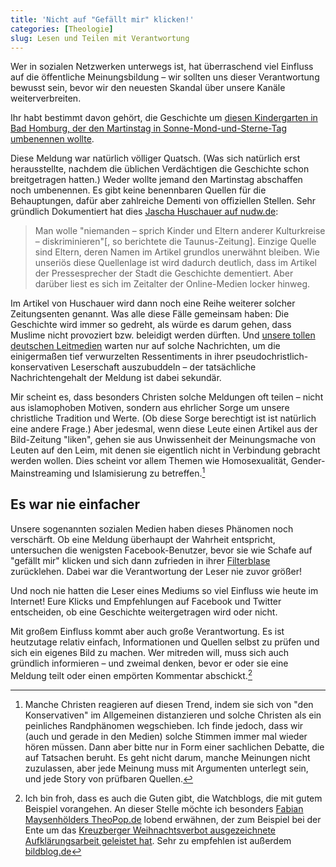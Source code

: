 ```yaml
---
title: 'Nicht auf "Gefällt mir" klicken!'
categories: [Theologie]
slug: Lesen und Teilen mit Verantwortung
---
```


Wer in sozialen Netzwerken unterwegs ist, hat überraschend viel Einfluss auf die öffentliche Meinungsbildung – wir sollten uns dieser Verantwortung bewusst sein, bevor wir den neuesten Skandal über unsere Kanäle weiterverbreiten.

Ihr habt bestimmt davon gehört, die Geschichte um [diesen Kindergarten in Bad Homburg, der den Martinstag in Sonne-Mond-und-Sterne-Tag umbenennen wollte](http://www.taunus-zeitung.de/lokales/hochtaunus/Mond-und-Sterne-statt-St-Martin;art690,669510).

Diese Meldung war natürlich völliger Quatsch. (Was sich natürlich erst herausstellte, nachdem die üblichen Verdächtigen die Geschichte schon breitgetragen hatten.) Weder wollte jemand den Martinstag abschaffen noch umbenennen. Es gibt keine benennbaren Quellen für die Behauptungen, dafür aber zahlreiche Dementi von offiziellen Stellen. Sehr gründlich Dokumentiert hat dies [Jascha Huschauer auf nudw.de](http://nudw.de/2013/11/st-martin-angeblich-umbenannt/): 

> Man wolle "niemanden – sprich Kinder und Eltern anderer Kulturkreise – diskriminieren"[, so berichtete die Taunus-Zeitung]. Einzige Quelle sind Eltern, deren Namen im Artikel grundlos unerwähnt bleiben. Wie unseriös diese Quellenlage ist wird dadurch deutlich, dass im Artikel der Pressesprecher der Stadt die Geschichte dementiert. Aber darüber liest es sich im Zeitalter der Online-Medien locker hinweg.

Im Artikel von Huschauer wird dann noch eine Reihe weiterer solcher Zeitungsenten genannt. Was alle diese Fälle gemeinsam haben: Die Geschichte wird immer so gedreht, als würde es darum gehen, dass Muslime nicht provoziert bzw. beleidigt werden dürften. Und [unsere tollen deutschen Leitmedien](http://www.bild.de/news/inland/kindergaerten/kita-schafft-st-martin-ab-33267130.bild.html) warten nur auf solche Nachrichten, um die einigermaßen tief verwurzelten Ressentiments in ihrer pseudochristlich-konservativen Leserschaft auszubuddeln – der tatsächliche Nachrichtengehalt der Meldung ist dabei sekundär.

Mir scheint es, dass besonders Christen solche Meldungen oft teilen – nicht aus islamophoben Motiven, sondern aus ehrlicher Sorge um unsere christliche Tradition und Werte. (Ob diese Sorge berechtigt ist ist natürlich eine andere Frage.) Aber jedesmal, wenn diese Leute einen Artikel aus der Bild-Zeitung "liken", gehen sie aus Unwissenheit der Meinungsmache von Leuten auf den Leim, mit denen sie eigentlich nicht in Verbindung gebracht werden wollen. Dies scheint vor allem Themen wie Homosexualität, Gender-Mainstreaming und Islamisierung zu betreffen.[^1]

[^1]: Manche Christen reagieren auf diesen Trend, indem sie sich von "den Konservativen" im Allgemeinen distanzieren und solche Christen als ein peinliches Randphänomen wegschieben. Ich finde jedoch, dass wir (auch und gerade in den Medien) solche Stimmen immer mal wieder hören müssen. Dann aber bitte nur in Form einer sachlichen Debatte, die auf Tatsachen beruht. Es geht nicht darum, manche Meinungen nicht zuzulassen, aber jede Meinung muss mit Argumenten unterlegt sein, und jede Story von prüfbaren Quellen. 

## Es war nie einfacher

Unsere sogenannten sozialen Medien haben dieses Phänomen noch verschärft. Ob eine Meldung überhaupt der Wahrheit entspricht, untersuchen die wenigsten Facebook-Benutzer, bevor sie wie Schafe auf "gefällt mir" klicken und sich dann zufrieden in ihrer [Filterblase](http://de.wikipedia.org/wiki/Filterblase)  zurücklehen. Dabei war die Verantwortung der Leser nie zuvor größer!

Und noch nie hatten die Leser eines Mediums so viel Einfluss wie heute im Internet! Eure Klicks und Empfehlungen auf Facebook und Twitter entscheiden, ob eine Geschichte weitergetragen wird oder nicht.

Mit großem Einfluss kommt aber auch große Verantwortung. Es ist heutzutage relativ einfach, Informationen und Quellen selbst zu prüfen und sich ein eigenes Bild zu machen. Wer mitreden will, muss sich auch gründlich informieren – und zweimal denken, bevor er oder sie eine Meldung teilt oder einen empörten Kommentar abschickt.[^watchblog]

[^watchblog]: Ich bin froh, dass es auch die Guten gibt, die Watchblogs, die mit gutem Beispiel vorangehen. An dieser Stelle möchte ich besonders [Fabian Maysenhölders TheoPop.de](http://theopop.de) lobend erwähnen, der zum Beispiel bei der Ente um das [Kreuzberger Weihnachtsverbot ausgezeichnete Aufklärungsarbeit geleistet hat](http://theopop.de/2013/09/kreuzberg-und-das-weihnachtsverbot/). Sehr zu empfehlen ist außerdem [bildblog.de](http://www.bildblog.de)